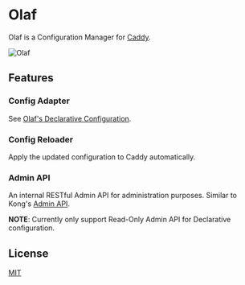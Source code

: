 # Olaf

Olaf is a Configuration Manager for [Caddy](https://caddyserver.com/).

![Olaf](https://upload.wikimedia.org/wikipedia/en/6/6d/Olaf_from_Disney%27s_Frozen.png)


## Features

### Config Adapter

See [Olaf's Declarative Configuration](caddyconfig/adapter).

### Config Reloader

Apply the updated configuration to Caddy automatically.

### Admin API

An internal RESTful Admin API for administration purposes. Similar to Kong's [Admin API](https://docs.konghq.com/2.2.x/admin-api/).

**NOTE**: Currently only support Read-Only Admin API for Declarative configuration.


## License

[MIT](LICENSE)
